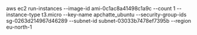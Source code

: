 aws ec2 run-instances --image-id ami-0c1ac8a41498c1a9c --count 1 --instance-type t3.micro --key-name apchatte_ubuntu --security-group-ids sg-0263d214967d46289 --subnet-id subnet-03033b7478ef7395b --region eu-north-1
